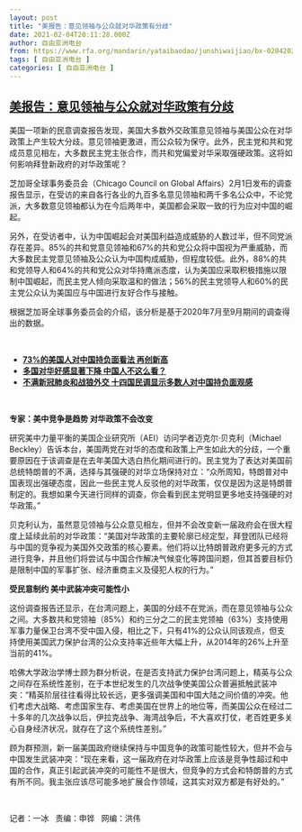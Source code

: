 ```yaml
---
layout: post
title: "美报告：意见领袖与公众就对华政策有分歧"
date: 2021-02-04T20:11:28.000Z
author: 自由亚洲电台
from: https://www.rfa.org/mandarin/yataibaodao/junshiwaijiao/bx-02042021114348.html
tags: [ 自由亚洲电台 ]
categories: [ 自由亚洲电台 ]
---
```

<!--1612469488000-->
[美报告：意见领袖与公众就对华政策有分歧](https://www.rfa.org/mandarin/yataibaodao/junshiwaijiao/bx-02042021114348.html)
------

<div>
<p></p><p>美国一项新的民意调查报告发现，美国大多数外交政策意见领袖与美国公众在对华政策上产生较大分歧。意见领袖更激进，而公众较为保守。此外，民主党和共和党成员意见相左，大多数民主党主张合作，而共和党偏爱对华采取强硬政策。这将如何影响拜登新政府的对华政策呢？</p><p>芝加哥全球事务委员会（Chicago Council on Global Affairs）2月1日发布的调查报告显示，在受访的来自各行各业的九百多名意见领袖和两千多名公众中，不论党派，大多数意见领袖都认为在今后两年中，美国都会采取一致的行为应对中国的崛起。</p><p>另外，在受访者中，认为中国崛起会对美国利益造成威胁的人数过半，但不同党派存在差异。85%的共和党意见领袖和67%的共和党公众将中国视为严重威胁，而大多数民主党意见领袖及公众认为中国构成威胁，但程度较低。此外，88%的共和党领导人和64%的共和党公众对华持鹰派态度，认为美国应采取积极措施以限制中国崛起，而民主党人倾向采取温和的做法；56%的民主党领导人和60%的民主党公众认为美国应与中国进行友好合作与接触。</p><p>根据芝加哥全球事务委员会的介绍，该分析是基于2020年7月至9月期间的调查得出的数据。</p><p><br/></p><ul><li><a href="https://www.rfa.org/mandarin/yataibaodao/huanjing/cm-07302020104121.html"><strong>73%的美国人对中国持负面看法 再创新高</strong></a></li><li><strong><a href="https://www.rfa.org/mandarin/Xinwen/1-12302020095723.html">多国对华好感显著下降 中国人不这么看？</a></strong></li><li><strong><a href="https://www.rfa.org/mandarin/yataibaodao/junshiwaijiao/lf-10072020141922.html">不满新冠肺炎和战狼外交 十四国民调显示多数人对中国持负面观感</a></strong></li></ul><p><br/></p><p><strong>专家：美中竞争是趋势 对华政策不会改变</strong></p><p>研究美中力量平衡的美国企业研究所（AEI）访问学者迈克尔·贝克利（Michael Beckley）告诉本台，美国两党在对华的态度和政策上产生如此大的分歧，一个重要原因在于该调查是在去年美国大选白热化期间进行的。民主党为了表达对美国前总统特朗普的不满，选择与其强硬的对华立场保持对立：“众所周知，特朗普对中国表现出强硬态度，因此一些民主党人反驳他的对华政策，仅仅是因为这是特朗普制定的。我想如果今天进行同样的调查，你会看到民主党明显更多地支持强硬的对华政策。”</p><p>贝克利认为，虽然意见领袖与公众意见相左，但并不会改变新一届政府会在很大程度上延续此前的对华政策：“美国对华政策的主要轮廓已经定型，拜登团队已经将与中国的竞争视为美国外交政策的核心要素。他们将以比特朗普政府更多元的方式进行竞争，并且他们将尝试与中国合作解决气候变化等跨国问题，但其首要目标仍是限制中国的军事扩张、经济重商主义及侵犯人权的行为。”</p><p><strong>受民意制约 美中武装冲突可能性小</strong></p><p>这份调查报告还显示，在台湾问题上，美国的分歧不在党派，而在意见领袖与公众之间。大多数共和党领袖（85%）和约三分之二的民主党领袖（63%）支持使用军事力量保卫台湾不受中国入侵，相比之下，只有41%的公众认同该观点，但支持使用美国武力保护台湾的公众支持率近些年大幅上升，从2014年的26%上升至当前的41%。</p><p>哈佛大学政治学博士顾为群分析说，在是否支持武力保护台湾问题上，精英与公众之间存在系统性差别，在于本世纪发生的几次战争使美国公众普遍抵触武装冲突：“精英阶层往往看得比较长远，更多强调美国和中国大陆之间价值的冲突。他们考虑大战略、考虑国家生存、考虑美国在世界上的地位等，而美国公众在经过二十多年的几次战争以后，伊拉克战争、海湾战争后，不大喜欢打仗，老百姓更多关心自身经济状况，就存在了这个系统性差别。”</p><p>顾为群预测，新一届美国政府继续保持与中国竞争的政策可能性较大，但并不会与中国发生武装冲突：“现在来看，这一届政府在对华政策上应该是竞争性超过和中国的合作，真正引起武装冲突的可能性不是很大，但竞争的方式会和特朗普的方式有所不同。我主张应该尽可能多地扩展合作领域，这其实对双方都是有好处的。”</p><p><br/></p><p>记者：一冰   责编：申铧   网编：洪伟</p>
</div>
